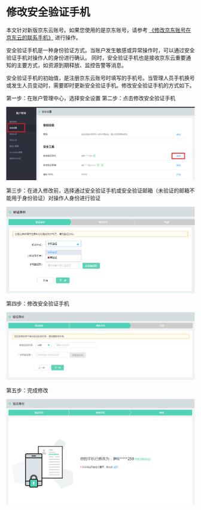 # 修改安全验证手机

本文针对新版京东云账号。如果您使用的是京东账号，请参考 [《修改京东账号在京东云的联系手机》](../../../documentation/User-Service/Account-Management/Change-The-Phone-Number.md) 进行操作。

安全验证手机是一种身份验证方式。当账户发生敏感或异常操作时，可以通过安全验证手机对操作人的身份进行确认。
同时，安全验证手机也是接收京东云重要通知的主要方式，如资源到期释放、监控告警等消息。

安全验证手机的初始值，是注册京东云账号时填写的手机号。当管理人员手机换号或发生人员变动时，需要即时更新安全验证手机。修改安全验证手机的方式如下。

第一步：在账户管理中心，选择安全设置
第二步：点击修改安全验证手机

![](../../../image/User/Account%20Management/Change%20your%20phone%20number/新安全设置.png)

第三步：在进入修改前，选择通过安全验证手机或安全验证邮箱（未验证的邮箱不能用于身份验证）对操作人身份进行验证

![](../../../image/User/Account%20Management/Change%20your%20phone%20number/新验证身份.PNG)

第四步：修改安全验证手机

![](../../../image/User/Account%20Management/Change%20your%20phone%20number/新设置手机.png)

第五步：完成修改

![](../../../image/User/Account%20Management/Change%20your%20phone%20number/新完成修改.png)
